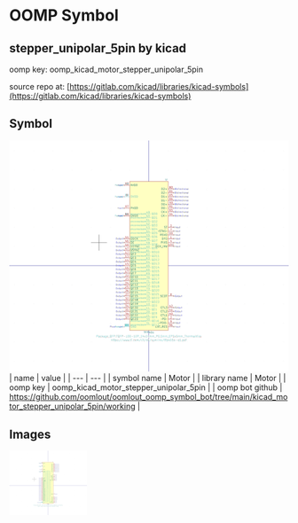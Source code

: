 # OOMP Symbol  
## stepper_unipolar_5pin  by kicad  
  
oomp key: oomp_kicad_motor_stepper_unipolar_5pin  
  
source repo at: [https://gitlab.com/kicad/libraries/kicad-symbols](https://gitlab.com/kicad/libraries/kicad-symbols)  
## Symbol  
  
[![working.png](working_600.png)](working.png)  
| name | value | 
| --- | --- | 
| symbol name | Motor | 
| library name | Motor | 
| oomp key | oomp_kicad_motor_stepper_unipolar_5pin | 
| oomp bot github | https://github.com/oomlout/oomlout_oomp_symbol_bot/tree/main/kicad_motor_stepper_unipolar_5pin/working | 
## Images  
  
[![working.png](working_140.png)](working.png)  
